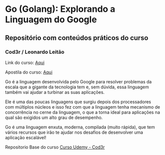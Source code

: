 # Go (Golang): Explorando a Linguagem do Google

## Repositório com conteúdos práticos do curso

### Cod3r / Leonardo Leitão

Link do curso: [Aqui](https://www.udemy.com/share/101tNS3@LcJtIDDWakbRdPmu1gC4t3yweDaz-OGKRl5lAieLQt50-aubE2osoV8eZhMi5v5E/)

Apostila do curso: [Aqui](http://files.cod3r.com.br/apostila-go.pdf)

Go é a linguagem desenvolvida pelo Google para resolver problemas da escala que a gigante da tecnologia tem e, sem dúvida, essa linguagem também vai ajudar a turbinar as suas aplicações.

Ele é uma das poucas linguagens que surgiu depois dos processadores com múltiplos núcleos e isso fez com que a linguagem tenha mecanismo de concorrência no cerne da linguagem, o que a torna ideal para aplicações na qual são exigidos um alto grau de desempenho.

Go é uma linguagem enxuta, moderna, compilada (muito rápida), que tem vários recursos que irão te ajudar nos desafios de desenvolver uma aplicação escalável!


Repositorio Base do curso [Curso Udemy - Cod3r](https://github.com/phelliperodrigues/udemy-golang-cod3r)
